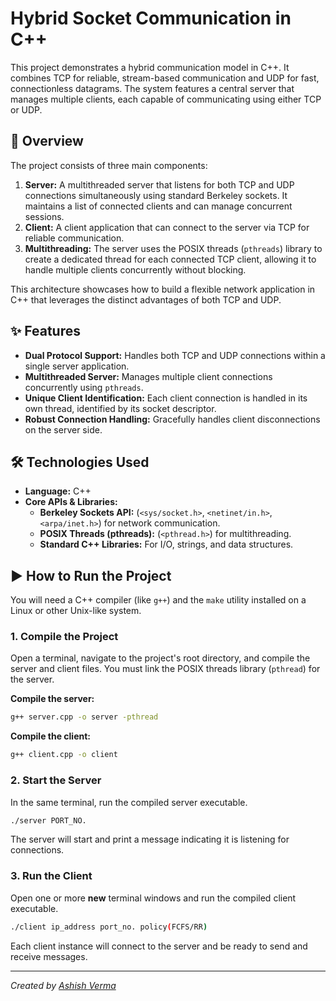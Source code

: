 # Hybrid Socket Communication in C++

This project demonstrates a hybrid communication model in C++. It combines TCP for reliable, stream-based communication and UDP for fast, connectionless datagrams. The system features a central server that manages multiple clients, each capable of communicating using either TCP or UDP.

## 🚀 Overview

The project consists of three main components:

1.  **Server:** A multithreaded server that listens for both TCP and UDP connections simultaneously using standard Berkeley sockets. It maintains a list of connected clients and can manage concurrent sessions.
2.  **Client:** A client application that can connect to the server via TCP for reliable communication.
3.  **Multithreading:** The server uses the POSIX threads (`pthreads`) library to create a dedicated thread for each connected TCP client, allowing it to handle multiple clients concurrently without blocking.

This architecture showcases how to build a flexible network application in C++ that leverages the distinct advantages of both TCP and UDP.

## ✨ Features

* **Dual Protocol Support:** Handles both TCP and UDP connections within a single server application.
* **Multithreaded Server:** Manages multiple client connections concurrently using `pthreads`.
* **Unique Client Identification:** Each client connection is handled in its own thread, identified by its socket descriptor.
* **Robust Connection Handling:** Gracefully handles client disconnections on the server side.

## 🛠️ Technologies Used

* **Language:** C++
* **Core APIs & Libraries:**
    * **Berkeley Sockets API:** (`<sys/socket.h>`, `<netinet/in.h>`, `<arpa/inet.h>`) for network communication.
    * **POSIX Threads (pthreads):** (`<pthread.h>`) for multithreading.
    * **Standard C++ Libraries:** For I/O, strings, and data structures.


## ▶️ How to Run the Project

You will need a C++ compiler (like `g++`) and the `make` utility installed on a Linux or other Unix-like system.

### 1. Compile the Project
Open a terminal, navigate to the project's root directory, and compile the server and client files. You must link the POSIX threads library (`pthread`) for the server.

**Compile the server:**
```bash
g++ server.cpp -o server -pthread
```

**Compile the client:**
```bash
g++ client.cpp -o client
```

### 2. Start the Server
In the same terminal, run the compiled server executable.

```bash
./server PORT_NO.
```
The server will start and print a message indicating it is listening for connections.

### 3. Run the Client
Open one or more **new** terminal windows and run the compiled client executable.

```bash
./client ip_address port_no. policy(FCFS/RR)
```
Each client instance will connect to the server and be ready to send and receive messages.

---
_Created by [Ashish Verma](https://github.com/ashishvermag)_
